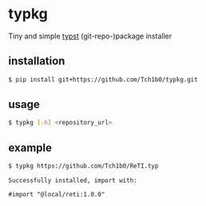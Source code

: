 # typkg

Tiny and simple [typst](https://github.com/typst/typst) (git-repo-)package installer

## installation

```sh
$ pip install git+https://github.com/Tch1b0/typkg.git
```

## usage

```sh
$ typkg [-h] <repository_url>
```

## example

```sh
$ typkg https://github.com/Tch1b0/ReTI.typ
```

```
Successfully installed, import with:

#import "@local/reti:1.0.0"
```
